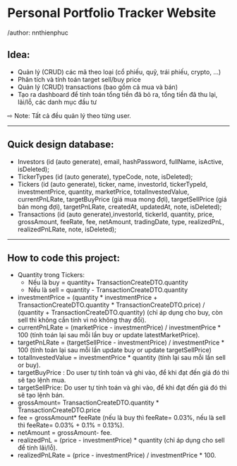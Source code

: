 # Personal Portfolio Tracker Website

/author: nnthienphuc

## Idea:

- Quản lý (CRUD) các mã theo loại (cổ phiếu, quỹ, trái phiếu, crypto, …)
- Phân tích và tính toán target sell/buy price
- Quản lý (CRUD) transactions (bao gồm cả mua và bán)
- Tạo ra dashboard để tính toán tổng tiền đã bỏ ra, tổng tiền đã thu lại, lãi/lỗ,  các danh mục đầu tư

⇨ Note: Tất cả đều quản lý theo từng user.

---

## Quick design database:

- Investors (id (auto generate), email, hashPassword, fullName, isActive, isDeleted);
- TickerTypes (id (auto generate), typeCode, note, isDeleted);
- Tickers (id (auto generate), ticker, name, investorId, tickerTypeId, investmentPrice, quantity, marketPrice, totalInvestedValue, currentPnLRate, targetBuyPrice (giá mua mong đợi), targetSellPrice (giá bán mong đợi), targetPnLRate, createdAt, updatedAt, note, isDeleted);
- Transactions (id (auto generate),investorId, tickerId, quantity, price, grossAmount, feeRate, fee, netAmount, tradingDate, type, realizedPnL, realizedPnLRate, note, isDeleted);

---

## How to code this project:

- Quantity trong Tickers:
    - Nếu là buy = quantity+ TransactionCreateDTO.quantity
    - Nếu là sell = quantity - TransactionCreateDTO.quantity
- investmentPrice = (quantity * investmentPrice + TransactionCreateDTO.quantity * TransactionCreateDTO.price) / (quantity + TransactionCreateDTO.quantity) (chỉ áp dụng cho buy, còn sell thì không cần tính vì nó không thay đổi).
- currentPnLRate = (marketPrice - investmentPrice) / investmentPrice * 100 (tính toán lại sau mỗi lần buy or update latestMarketPrice).
- targetPnLRate = (targetSellPrice - investmentPrice) / investmentPrice * 100 (tính toán lại sau mỗi lần update buy or update targetSellPrice)
- totalInvestedValue = investmentPrice * quantity (tính lại sau mỗi lần sell or buy).
- targetBuyPrice : Do user tự tính toán và ghi vào, để khi đạt đến giá đó thì sẽ tạo lệnh mua.
- targetSellPrice: Do user tự tính toán và ghi vào, để khi đạt đến giá đó thì sẽ tạo lệnh bán.
- grossAmount= TransactionCreateDTO.quantity * TransactionCreateDTO.price
- fee = grossAmount* feeRate (nếu là buy thì feeRate= 0.03%, nếu là sell thì feeRate= 0.03% + 0.1% = 0.13%).
- netAmount = grossAmount- fee.
- realizedPnL = (price - investmentPrice) * quantity (chỉ áp dụng cho sell để tính lãi/lỗ).
- realizedPnLRate =  (price - investmentPrice) / investmentPrice * 100.